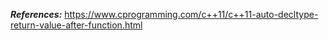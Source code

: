***References:*** https://www.cprogramming.com/c++11/c++11-auto-decltype-return-value-after-function.html

